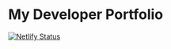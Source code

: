 # My Developer Portfolio

[![Netlify Status](https://api.netlify.com/api/v1/badges/5f7c573f-9a41-4d05-bff1-e3deabee767f/deploy-status)](https://app.netlify.com/sites/dominicabela/deploys)
